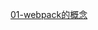 [01-webpack的概念](https://github.com/Moretai/Webapck-Relearn/blob/master/01-webpack%E7%9A%84%E6%A6%82%E5%BF%B5.md)